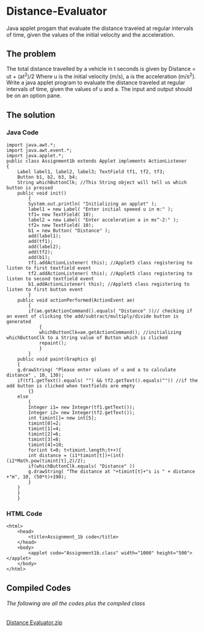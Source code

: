 # Distance-Evaluator
Java applet progam that evaluate the distance traveled at regular intervals of time, given the values of the initial velocity and the acceleration.
## The problem
The total distance travelled by a vehicle in t seconds is given by 
	Distance = ut + (at<sup>2</sup>)/2
Where u is the initial velocity (m/s), a is the acceleration (m/s<sup>2</sup>).
Write a java applet program to evaluate the distance traveled at regular intervals of time, given the values of u and a. The input and output should be on an option pane.
## The solution
### Java Code
```
import java.awt.*;
import java.awt.event.*;
import java.applet.*;
public class Assignment1b extends Applet implements ActionListener
{
	Label label1, label2, label3; TextField tf1, tf2, tf3;
	Button b1, b2, b3, b4;
	String whichButtonClk; //This String object will tell us which button is pressed
	public void init()
		{
		System.out.println( "Initializing an applet" );
		label1 = new Label( "Enter initial speeed u in m:" );
		tf1= new TextField( 10);
		label2 = new Label( "Enter acceleration a in ms^-2:" );
		tf2= new TextField( 10);
		b1 = new Button( "Distance" );
		add(label1);
		add(tf1);
		add(label2);
		add(tf2);
		add(b1);
		tf1.addActionListener( this); //Applet5 class registering to listen to first textfield event
		tf2.addActionListener( this); //Applet5 class registering to listen to second textfield event
		b1.addActionListener( this); //Applet5 class registering to listen to first button event
		}
	public void actionPerformed(ActionEvent ae)
		{
		if(ae.getActionCommand().equals( "Distance" ))// checking if an event of clicking the add/subtract/multiply/divide button is generated
			{
			whichButtonClk=ae.getActionCommand(); //initializing whichButtonClk to a String value of Button which is clicked
			repaint();
			}
		}
	public void paint(Graphics g)
	{
	g.drawString( "Please enter values of u and a to calculate distance" , 10, 130);
	if(tf1.getText().equals( "") && tf2.getText().equals("")) //if the add button is clicked when textfields are empty
		{}
	else
		{
		Integer i1= new Integer(tf1.getText());
		Integer i2= new Integer(tf2.getText());
		int timint[]= new int[5];
		timint[0]=2;
		timint[1]=4;
		timint[2]=6;
		timint[3]=8;
		timint[4]=10;
		for(int t=0; t<timint.length;t++){
		int distance = (i1*timint[t])+(int)(i2*Math.pow(timint[t],2)/2);
		if(whichButtonClk.equals( "Distance" ))
		g.drawString( "The distance at "+timint[t]+"s is " + distance +"m", 10, (50*t)+190);
		}
	}
	}
	}
```
### HTML Code
```
<html>
	<head>
		<title>Assignment_1b code</title>
	</head>
	<body>
		<applet code="Assignment1b.class" width="1000" height="500"></applet>
	</body>
</html>
```
## Compiled Codes
###### The following are all the codes plus the compiled class
[Distance Evaluator.zip](https://github.com/SimonDouglas-bit/Distance-Evaluator/files/9615979/Distance.Evaluator.zip)
